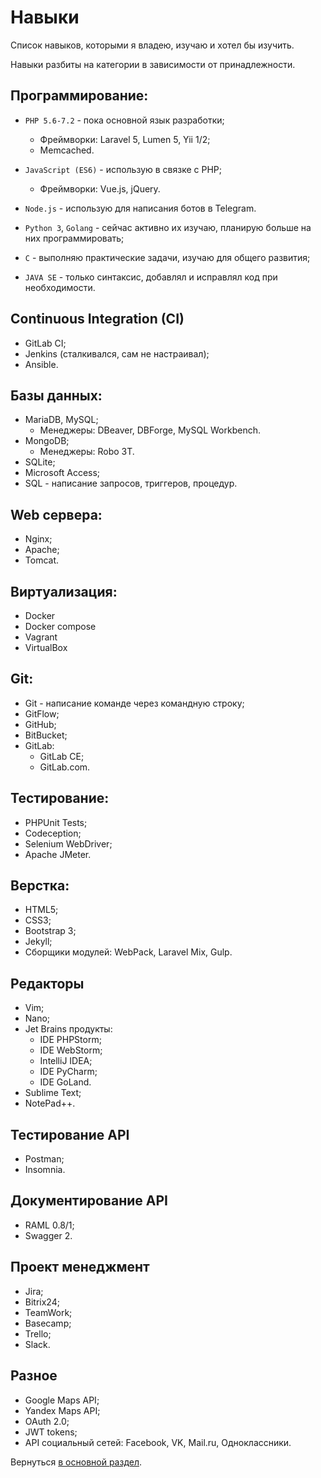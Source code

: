 # Навыки

Список навыков, которыми я владею, изучаю и хотел бы изучить. 

Навыки разбиты на категории в зависимости от принадлежности.

## Программирование:

* `PHP 5.6-7.2` - пока основной язык разработки;
    * Фреймворки: Laravel 5, Lumen 5, Yii 1/2;
    * Memcached.

* `JavaScript (ES6)` - использую в связке с PHP;
    * Фреймворки: Vue.js, jQuery.

* `Node.js` - использую для написания ботов в Telegram.

* `Python 3`, `Golang` - сейчас активно их изучаю, планирую больше на них программировать;

* `C` - выполняю практические задачи, изучаю для общего развития;

* `JAVA SE` - только синтаксис, добавлял и исправлял код при необходимости.

## Continuous Integration (CI)

* GitLab CI;
* Jenkins (сталкивался, сам не настраивал);
* Ansible.

## Базы данных:

* MariaDB, MySQL;
    * Менеджеры: DBeaver, DBForge, MySQL Workbench.
* MongoDB;
    * Менеджеры: Robo 3T.
* SQLite;
* Microsoft Access;
* SQL - написание запросов, триггеров, процедур.

## Web сервера:

* Nginx;
* Apache;
* Tomcat.

## Виртуализация:

* Docker
* Docker compose
* Vagrant
* VirtualBox

## Git:

* Git - написание команде через командную строку;
* GitFlow;
* GitHub;
* BitBucket;
* GitLab: 
    * GitLab CE;
    * GitLab.com.

## Тестирование:

* PHPUnit Tests;
* Codeception;
* Selenium WebDriver;
* Apache JMeter.

## Верстка:

* HTML5;
* CSS3;
* Bootstrap 3;
* Jekyll;
* Сборщики модулей: WebPack, Laravel Mix, Gulp.

## Редакторы

* Vim;
* Nano;
* Jet Brains продукты:
    * IDE PHPStorm;
    * IDE WebStorm;
    * IntelliJ IDEA;
    * IDE PyCharm;
    * IDE GoLand.
* Sublime Text;
* NotePad++.

## Тестирование API

* Postman;
* Insomnia.

## Документирование API

* RAML 0.8/1;
* Swagger 2.

## Проект менеджмент

* Jira;
* Bitrix24;
* TeamWork;
* Basecamp;
* Trello;
* Slack.

## Разное

* Google Maps API;
* Yandex Maps API;
* OAuth 2.0;
* JWT tokens;
* API социальный сетей: Facebook, VK, Mail.ru, Одноклассники.

Вернуться [в основной раздел](/README.md "в основной раздел").
